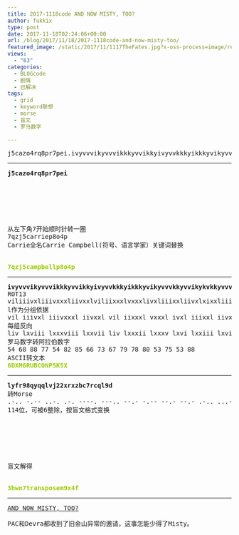 ```yaml
---
title: 2017-1118code AND NOW MISTY, TOO?
author: fukkix
type: post
date: 2017-11-18T02:24:06+00:00
url: /blog/2017/11/18/2017-1118code-and-now-misty-too/
featured_image: /static/2017/11/1117TheFates.jpg?x-oss-process=image/resize,m_fill,w_700,h_220
views:
  - "63"
categories:
  - BLOGcode
  - 剧情
  - 已解决
tags:
  - grid
  - keyword联想
  - morse
  - 盲文
  - 罗马数字

---
```

<pre>j5cazo4rq8pr7pei.ivyvvvikyvvvikkkyvvikkyivyvvkkkyikkkyvikyvvvkkyvvikykvkkyvvvikkykkkyvvvyikkyvvvyvvvikkky.lyfr98qyqqlvj22xrxzbc7rcql9d<!--more--></pre>

* * *

<pre><strong>j5cazo4rq8pr7pei
</strong>


<table border="0" cellpading="0" cellspacing="0"   >
  
  	
  
</table>

从左下角7开始顺时针转一圈
7qzj5carriep8o4p
Carrie全名Carrie Campbell(符号、语言学家）关键词替换


<span style="color: #99cc00;"><strong>7qzj5campbellp8o4p</strong></span></pre>

* * *

<pre><strong>ivyvvvikyvvvikkkyvvikkyivyvvkkkyikkkyvikyvvvkkyvvikykvkkyvvvikkykkkyvvvyikkyvvvyvvvikkky
</strong>ROT13
viliiivxliiivxxxliivxxlviliixxxlvxxxlivxliiixxliivxlxixxliiivxxlxxxliiilvxxliiiliiivxxxl
l作为分组依据
vil iiivxl iiivxxxl iivxxl vil iixxxl vxxxl ivxl iiixxl iivxl xixxl iiivxxl xxxl iiil vxxl iiil iiivxxxl
每组反向
liv lxviii lxxxviii lxxvii liv lxxxii lxxxv lxvi lxxiii lxvii lxxix lxxviii lxxx liii lxxv liii lxxxviii
罗马数字转阿拉伯数字
54 68 88 77 54 82 85 66 73 67 79 78 80 53 75 53 88
ASCII转文本<strong>
<span style="color: #99cc00;">6DXM6RUBCONP5K5X</span></strong></pre>

* * *

<pre><strong>lyfr98qyqqlvj22xrxzbc7rcql9d
</strong>转Morse
.-.. -.-- ..-. .-. ----. ---.. --.- -.-- --.- --.- .-.. ...- .--- ..--- ..--- -..- .-. -..- --.. -... -.-. --... .-. -.-. --.- .-.. ----. -.. 
114位，可被6整除，按盲文格式变换



<table border="0" cellpading="0" cellspacing="0"   >
  
  	
  
</table>

盲文解得

<strong>
<span style="color: #99cc00;">3hwn7transposem9x4f</span></strong></pre>

* * *

<pre><a href="http://investigate.ingress.com/2017/11/18/and-now-misty-too/">AND NOW MISTY, TOO?</a>

PAC和Devra都收到了旧金山异常的邀请，这事怎能少得了Misty。</pre>